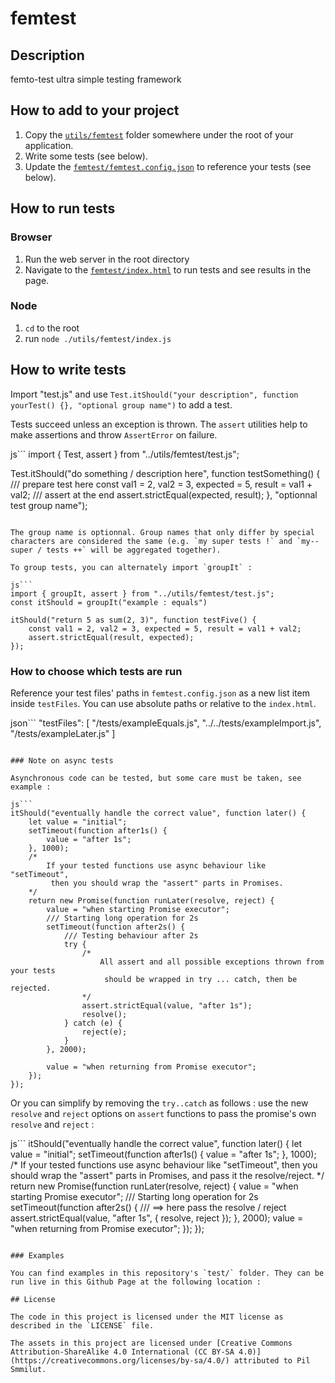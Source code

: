 # femtest

## Description

femto-test ultra simple testing framework

## How to add to your project

1. Copy the [`utils/femtest`](./) folder somewhere under the root of your application.
2. Write some tests (see below).
3. Update the [`femtest/femtest.config.json`](femtest.config.json) to reference your tests (see below).

## How to run tests

### Browser

1. Run the web server in the root directory
2. Navigate to the [`femtest/index.html`](utils/femtest/index.html) to run tests and see results in the page.

### Node

1. `cd` to the root
2. run `node ./utils/femtest/index.js`

## How to write tests

Import "test.js" and use `Test.itShould("your description", function yourTest() {}, "optional group name")` to add a test.

Tests succeed unless an exception is thrown. The `assert` utilities help to make assertions and throw `AssertError` on failure.

js```
import { Test, assert } from "../utils/femtest/test.js";

Test.itShould("do something / description here", function testSomething() {
    /// prepare test here
    const val1 = 2, val2 = 3, expected = 5, result = val1 + val2;
    /// assert at the end
    assert.strictEqual(expected, result);
},
"optionnal test group name");
```

The group name is optionnal. Group names that only differ by special characters are considered the same (e.g. `my super tests !` and `my--super / tests ++` will be aggregated together).

To group tests, you can alternately import `groupIt` :

js```
import { groupIt, assert } from "../utils/femtest/test.js";
const itShould = groupIt("example : equals")

itShould("return 5 as sum(2, 3)", function testFive() {
    const val1 = 2, val2 = 3, expected = 5, result = val1 + val2;
    assert.strictEqual(result, expected);
});
```

### How to choose which tests are run

Reference your test files' paths in `femtest.config.json` as a new list item inside `testFiles`. You can use absolute paths or relative to the `index.html`.

json```
"testFiles": [
        "/tests/exampleEquals.js",
        "../../tests/exampleImport.js",
        "/tests/exampleLater.js"
    ]
```

### Note on async tests

Asynchronous code can be tested, but some care must be taken, see example :

js```
itShould("eventually handle the correct value", function later() {
    let value = "initial";
    setTimeout(function after1s() {
        value = "after 1s";
    }, 1000);
    /*
        If your tested functions use async behaviour like "setTimeout",
         then you should wrap the "assert" parts in Promises.
    */
    return new Promise(function runLater(resolve, reject) {
        value = "when starting Promise executor";
        /// Starting long operation for 2s
        setTimeout(function after2s() {
            /// Testing behaviour after 2s
            try {
                /*
                    All assert and all possible exceptions thrown from your tests
                     should be wrapped in try ... catch, then be rejected.
                */
                assert.strictEqual(value, "after 1s");
                resolve();
            } catch (e) {
                reject(e);
            }
        }, 2000);

        value = "when returning from Promise executor";
    });
});
```

Or you can simplify by removing the `try..catch` as follows : use the new `resolve` and `reject` options on `assert` functions to pass the promise's own `resolve` and `reject` :

js```
itShould("eventually handle the correct value", function later() {
    let value = "initial";
    setTimeout(function after1s() {
        value = "after 1s";
    }, 1000);
    /*
        If your tested functions use async behaviour like "setTimeout",
         then you should wrap the "assert" parts in Promises,
         and pass it the resolve/reject.
    */
    return new Promise(function runLater(resolve, reject) {
        value = "when starting Promise executor";
        /// Starting long operation for 2s
        setTimeout(function after2s() {
            /// ==> here pass the resolve / reject
            assert.strictEqual(value, "after 1s", { resolve, reject });
        }, 2000);
        value = "when returning from Promise executor";
    });
});
```

### Examples

You can find examples in this repository's `test/` folder. They can be run live in this Github Page at the following location : 

## License

The code in this project is licensed under the MIT license as described in the `LICENSE` file.

The assets in this project are licensed under [Creative Commons Attribution-ShareAlike 4.0 International (CC BY-SA 4.0)](https://creativecommons.org/licenses/by-sa/4.0/) attributed to Pil Smmilut.
